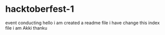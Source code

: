 # hacktoberfest-1
event conducting 
hello i am created a readme file 
i have change this index file
i am Akki
thanku
